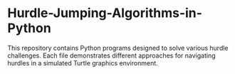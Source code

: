 # Hurdle-Jumping-Algorithms-in-Python
This repository contains Python programs designed to solve various hurdle challenges. Each file demonstrates different approaches for navigating hurdles in a simulated Turtle graphics environment.
